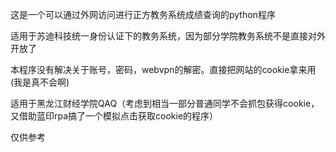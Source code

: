 这是一个可以通过外网访问进行正方教务系统成绩查询的python程序

适用于苏迪科技统一身份认证下的教务系统，因为部分学院教务系统不是直接对外开放了

本程序没有解决关于账号，密码，webvpn的解密。直接把网站的cookie拿来用(我是真不会啊)

适用于黑龙江财经学院QAQ（考虑到相当一部分普通同学不会抓包获得cookie，又借助蓝印rpa搞了一个模拟点击获取cookie的程序）

仅供参考
